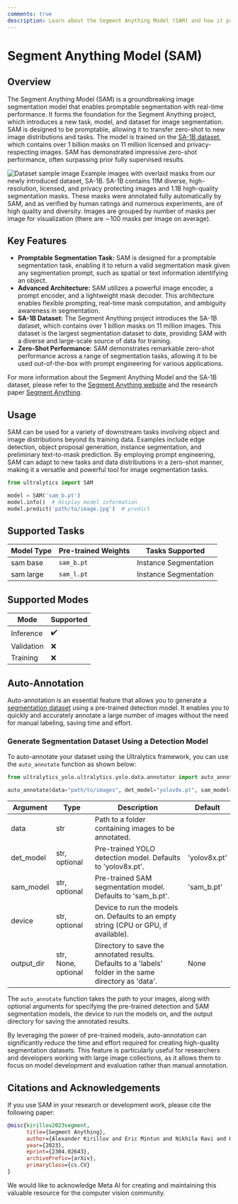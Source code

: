 ```yaml
---
comments: true
description: Learn about the Segment Anything Model (SAM) and how it provides promptable image segmentation through an advanced architecture and the SA-1B dataset.
---
```


# Segment Anything Model (SAM)

## Overview

The Segment Anything Model (SAM) is a groundbreaking image segmentation model that enables promptable segmentation with real-time performance. It forms the foundation for the Segment Anything project, which introduces a new task, model, and dataset for image segmentation. SAM is designed to be promptable, allowing it to transfer zero-shot to new image distributions and tasks. The model is trained on the [SA-1B dataset](https://ai.facebook.com/datasets/segment-anything/), which contains over 1 billion masks on 11 million licensed and privacy-respecting images. SAM has demonstrated impressive zero-shot performance, often surpassing prior fully supervised results.

![Dataset sample image](https://user-images.githubusercontent.com/26833433/238056229-0e8ffbeb-f81a-477e-a490-aff3d82fd8ce.jpg)
Example images with overlaid masks from our newly introduced dataset, SA-1B. SA-1B contains 11M diverse, high-resolution, licensed, and privacy protecting images and 1.1B high-quality segmentation masks. These masks were annotated fully automatically by SAM, and as verified by human ratings and numerous experiments, are of high quality and diversity. Images are grouped by number of masks per image for visualization (there are ∼100 masks per image on average).

## Key Features

- **Promptable Segmentation Task:** SAM is designed for a promptable segmentation task, enabling it to return a valid segmentation mask given any segmentation prompt, such as spatial or text information identifying an object.
- **Advanced Architecture:** SAM utilizes a powerful image encoder, a prompt encoder, and a lightweight mask decoder. This architecture enables flexible prompting, real-time mask computation, and ambiguity awareness in segmentation.
- **SA-1B Dataset:** The Segment Anything project introduces the SA-1B dataset, which contains over 1 billion masks on 11 million images. This dataset is the largest segmentation dataset to date, providing SAM with a diverse and large-scale source of data for training.
- **Zero-Shot Performance:** SAM demonstrates remarkable zero-shot performance across a range of segmentation tasks, allowing it to be used out-of-the-box with prompt engineering for various applications.

For more information about the Segment Anything Model and the SA-1B dataset, please refer to the [Segment Anything website](https://segment-anything.com) and the research paper [Segment Anything](https://arxiv.org/abs/2304.02643).

## Usage

SAM can be used for a variety of downstream tasks involving object and image distributions beyond its training data. Examples include edge detection, object proposal generation, instance segmentation, and preliminary text-to-mask prediction. By employing prompt engineering, SAM can adapt to new tasks and data distributions in a zero-shot manner, making it a versatile and powerful tool for image segmentation tasks.

```python
from ultralytics import SAM

model = SAM('sam_b.pt')
model.info()  # display model information
model.predict('path/to/image.jpg')  # predict
```

## Supported Tasks

| Model Type | Pre-trained Weights | Tasks Supported       |
|------------|---------------------|-----------------------|
| sam base   | `sam_b.pt`          | Instance Segmentation |
| sam large  | `sam_l.pt`          | Instance Segmentation |

## Supported Modes

| Mode       | Supported          |
|------------|--------------------|
| Inference  | :heavy_check_mark: |
| Validation | :x:                |
| Training   | :x:                |

## Auto-Annotation

Auto-annotation is an essential feature that allows you to generate a [segmentation dataset](https://docs.ultralytics.com/datasets/segment) using a pre-trained detection model. It enables you to quickly and accurately annotate a large number of images without the need for manual labeling, saving time and effort.

### Generate Segmentation Dataset Using a Detection Model

To auto-annotate your dataset using the Ultralytics framework, you can use the `auto_annotate` function as shown below:

```python
from ultralytics_yolo.ultralytics.yolo.data.annotator import auto_annotate

auto_annotate(data="path/to/images", det_model="yolov8x.pt", sam_model='sam_b.pt')
```

| Argument   | Type                | Description                                                                                             | Default      |
|------------|---------------------|---------------------------------------------------------------------------------------------------------|--------------|
| data       | str                 | Path to a folder containing images to be annotated.                                                     |              |
| det_model  | str, optional       | Pre-trained YOLO detection model. Defaults to 'yolov8x.pt'.                                             | 'yolov8x.pt' |
| sam_model  | str, optional       | Pre-trained SAM segmentation model. Defaults to 'sam_b.pt'.                                             | 'sam_b.pt'   |
| device     | str, optional       | Device to run the models on. Defaults to an empty string (CPU or GPU, if available).                    |              |
| output_dir | str, None, optional | Directory to save the annotated results. Defaults to a 'labels' folder in the same directory as 'data'. | None         |

The `auto_annotate` function takes the path to your images, along with optional arguments for specifying the pre-trained detection and SAM segmentation models, the device to run the models on, and the output directory for saving the annotated results.

By leveraging the power of pre-trained models, auto-annotation can significantly reduce the time and effort required for creating high-quality segmentation datasets. This feature is particularly useful for researchers and developers working with large image collections, as it allows them to focus on model development and evaluation rather than manual annotation.

## Citations and Acknowledgements

If you use SAM in your research or development work, please cite the following paper:

```bibtex
@misc{kirillov2023segment,
      title={Segment Anything}, 
      author={Alexander Kirillov and Eric Mintun and Nikhila Ravi and Hanzi Mao and Chloe Rolland and Laura Gustafson and Tete Xiao and Spencer Whitehead and Alexander C. Berg and Wan-Yen Lo and Piotr Dollár and Ross Girshick},
      year={2023},
      eprint={2304.02643},
      archivePrefix={arXiv},
      primaryClass={cs.CV}
}
```

We would like to acknowledge Meta AI for creating and maintaining this valuable resource for the computer vision community.